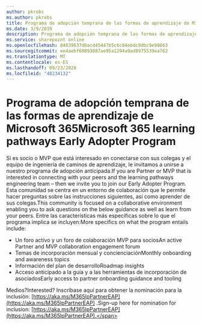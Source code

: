 ```yaml
---
author: pkrebs
ms.author: pkrebs
title: Programa de adopción temprana de las formas de aprendizaje de Microsoft 365
ms.date: 3/9/2019
description: Programa de adopción temprana de las formas de aprendizaje de Microsoft 365
ms.service: sharepoint online
ms.openlocfilehash: 84839637d6acd45447b5c6c84ebdc9dbc9e98663
ms.sourcegitcommit: ee4aebf60893887ae95a1294a9ad8975539ea762
ms.translationtype: MT
ms.contentlocale: es-ES
ms.lasthandoff: 09/23/2020
ms.locfileid: "48234132"
---
```

# <a name="microsoft-365-learning-pathways-early-adopter-program"></a><span data-ttu-id="0431b-103">Programa de adopción temprana de las formas de aprendizaje de Microsoft 365</span><span class="sxs-lookup"><span data-stu-id="0431b-103">Microsoft 365 learning pathways Early Adopter Program</span></span>

<span data-ttu-id="0431b-104">Si es socio o MVP que está interesado en conectarse con sus colegas y el equipo de ingeniería de caminos de aprendizaje, le invitamos a unirse a nuestro programa de adopción anticipada.</span><span class="sxs-lookup"><span data-stu-id="0431b-104">If you are Partner or MVP that is interested in connecting with your peers and the learning pathways engineering team – then we invite you to join our Early Adopter Program.</span></span> <span data-ttu-id="0431b-105">Esta comunidad se centra en un entorno de colaboración que le permite hacer preguntas sobre las instrucciones siguientes, así como aprender de sus colegas.</span><span class="sxs-lookup"><span data-stu-id="0431b-105">This community is focused on a collaborative environment enabling you to ask questions on the below guidance as well as learn from your peers.</span></span> <span data-ttu-id="0431b-106">Entre las características más específicas sobre lo que el programa implica se incluyen:</span><span class="sxs-lookup"><span data-stu-id="0431b-106">More specifics on what the program entails include:</span></span>  
- <span data-ttu-id="0431b-107">Un foro activo y un foro de colaboración MVP para socios</span><span class="sxs-lookup"><span data-stu-id="0431b-107">An active Partner and MVP collaboration engagement forum</span></span> 
- <span data-ttu-id="0431b-108">Temas de incorporación mensual y concienciación</span><span class="sxs-lookup"><span data-stu-id="0431b-108">Monthly onboarding and awareness topics</span></span> 
- <span data-ttu-id="0431b-109">Información del plan de desarrollo</span><span class="sxs-lookup"><span data-stu-id="0431b-109">Roadmap insights</span></span> 
- <span data-ttu-id="0431b-110">Acceso anticipado a la guía y a las herramientas de incorporación de asociados</span><span class="sxs-lookup"><span data-stu-id="0431b-110">Early access to partner onboarding guidance and tooling</span></span> 

<span data-ttu-id="0431b-111">Medios?</span><span class="sxs-lookup"><span data-stu-id="0431b-111">Interested?</span></span> <span data-ttu-id="0431b-112">Inscríbase aquí para obtener la nominación para la inclusión: [https://aka.ms/M365lpPartnerEAP](https://aka.ms/M365lpPartnerEAP) .</span><span class="sxs-lookup"><span data-stu-id="0431b-112">Sign-up here for nomination for inclusion: [https://aka.ms/M365lpPartnerEAP](https://aka.ms/M365lpPartnerEAP).</span></span>   

